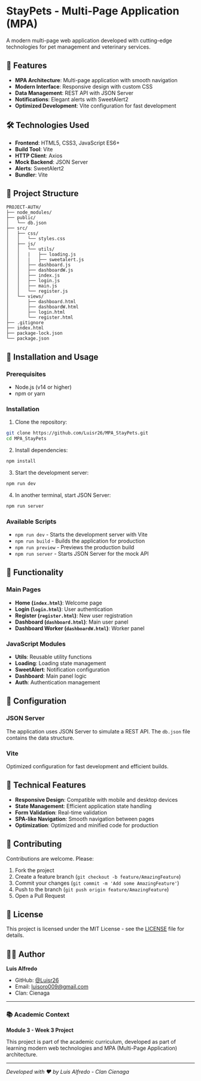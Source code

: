 # StayPets - Multi-Page Application (MPA)

A modern multi-page web application developed with cutting-edge technologies for pet management and veterinary services.

## 🚀 Features

- **MPA Architecture**: Multi-page application with smooth navigation
- **Modern Interface**: Responsive design with custom CSS
- **Data Management**: REST API with JSON Server
- **Notifications**: Elegant alerts with SweetAlert2
- **Optimized Development**: Vite configuration for fast development

## 🛠️ Technologies Used

- **Frontend**: HTML5, CSS3, JavaScript ES6+
- **Build Tool**: Vite
- **HTTP Client**: Axios
- **Mock Backend**: JSON Server
- **Alerts**: SweetAlert2
- **Bundler**: Vite

## 📁 Project Structure

```
PROJECT-AUTH/
├── node_modules/
├── public/
│   └── db.json
├── src/
│   ├── css/
│   │   └── styles.css
│   ├── js/
│   │   └── utils/
│   │   |   ├── loading.js
│   │   |   ├── sweetalert.js
│   │   ├── dashboard.js
│   │   ├── dashboardW.js
│   │   ├── index.js
│   │   ├── login.js
│   │   ├── main.js
│   │   └── register.js
│   └── views/
│       ├── dashboard.html
│       ├── dashboardW.html
│       ├── login.html
│       └── register.html
├── .gitignore
├── index.html
├── package-lock.json
└── package.json
```

## 🚀 Installation and Usage

### Prerequisites

- Node.js (v14 or higher)
- npm or yarn

### Installation

1. Clone the repository:
```bash
git clone https://github.com/Luisr26/MPA_StayPets.git
cd MPA_StayPets
```

2. Install dependencies:
```bash
npm install
```

3. Start the development server:
```bash
npm run dev
```

4. In another terminal, start JSON Server:
```bash
npm run server
```

### Available Scripts

- `npm run dev` - Starts the development server with Vite
- `npm run build` - Builds the application for production
- `npm run preview` - Previews the production build
- `npm run server` - Starts JSON Server for the mock API

## 🎯 Functionality

### Main Pages

- **Home (`index.html`)**: Welcome page
- **Login (`login.html`)**: User authentication
- **Register (`register.html`)**: New user registration
- **Dashboard (`dashboard.html`)**: Main user panel
- **Dashboard Worker (`dashboardW.html`)**: Worker panel

### JavaScript Modules

- **Utils**: Reusable utility functions
- **Loading**: Loading state management
- **SweetAlert**: Notification configuration
- **Dashboard**: Main panel logic
- **Auth**: Authentication management

## 🔧 Configuration

### JSON Server

The application uses JSON Server to simulate a REST API. The `db.json` file contains the data structure.

### Vite

Optimized configuration for fast development and efficient builds.

## 🌟 Technical Features

- **Responsive Design**: Compatible with mobile and desktop devices
- **State Management**: Efficient application state handling
- **Form Validation**: Real-time validation
- **SPA-like Navigation**: Smooth navigation between pages
- **Optimization**: Optimized and minified code for production

## 🤝 Contributing

Contributions are welcome. Please:

1. Fork the project
2. Create a feature branch (`git checkout -b feature/AmazingFeature`)
3. Commit your changes (`git commit -m 'Add some AmazingFeature'`)
4. Push to the branch (`git push origin feature/AmazingFeature`)
5. Open a Pull Request

## 📝 License

This project is licensed under the MIT License - see the [LICENSE](LICENSE) file for details.

## 👨‍💻 Author

**Luis Alfredo**
- GitHub: [@Luisr26](https://github.com/Luisr26)
- Email: luisoro009@gmail.com
- Clan: Cienaga

---

### 📚 Academic Context

**Module 3 - Week 3 Project**

This project is part of the academic curriculum, developed as part of learning modern web technologies and MPA (Multi-Page Application) architecture.

---

*Developed with ❤️ by Luis Alfredo - Clan Cienaga*
